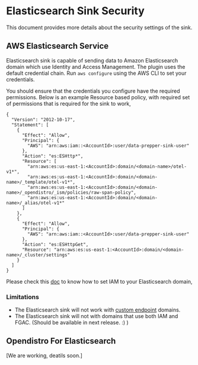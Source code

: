 # Elasticsearch Sink Security

This document provides more details about the security settings of the sink.

## AWS Elasticsearch Service

Elasticsearch sink is capable of sending data to Amazon Elasticsearch domain which use Identity and Access Management. The plugin uses the default credential chain. Run `aws configure` using the AWS CLI to set your credentials. 

You should ensure that the credentials you configure have the required permissions. Below is an example Resource based policy, with required set of permissions that is required for the sink to work,

```
{
  "Version": "2012-10-17",
  "Statement": [
    {
      "Effect": "Allow",
      "Principal": {
        "AWS": "arn:aws:iam::<AccountId>:user/data-prepper-sink-user"
      },
      "Action": "es:ESHttp*",
      "Resource": [
        "arn:aws:es:us-east-1:<AccountId>:domain/<domain-name>/otel-v1*",
        "arn:aws:es:us-east-1:<AccountId>:domain/<domain-name>/_template/otel-v1*",
        "arn:aws:es:us-east-1:<AccountId>:domain/<domain-name>/_opendistro/_ism/policies/raw-span-policy",
        "arn:aws:es:us-east-1:<AccountId>:domain/<domain-name>/_alias/otel-v1*"
      ]
    },
    {
      "Effect": "Allow",
      "Principal": {
        "AWS": "arn:aws:iam::<AccountId>:user/data-prepper-sink-user"
      },
      "Action": "es:ESHttpGet",
      "Resource": "arn:aws:es:us-east-1:<AccountId>:domain/<domain-name>/_cluster/settings"
    }
  ]
}
``` 

Please check this [doc](https://docs.aws.amazon.com/elasticsearch-service/latest/developerguide/es-ac.html) to know how to set IAM to your Elasticsearch domain,

### Limitations

* The Elasticsearch sink will not work with [custom endpoint](https://docs.aws.amazon.com/elasticsearch-service/latest/developerguide/es-customendpoint.html) domains.
* The Elasticsearch sink will not with domains that use both IAM and FGAC. (Should be available in next release. :) )

## Opendistro For Elasticsearch

[We are working, deatils soon.]